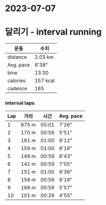 # 2023-07-07

# 달리기 - interval running
|운동|수치|
|---|---|
|distance|2.03 km|
|Avg. pace| 6'38"|
|time|13:30|
|calories|157 kcal|
|cadence|165|

### interval laps

|Lap|거리|시간|Avg. pace|
|---|---|--|--|
|1|675 m|05:01|7'26"|
|2|170 m|00:59|5'51"|
|3|161 m|01:00|6'12"|
|4|159 m|01:00|6'16"|
|5|149 m|00:59|6'43"|
|6|141 m|00:59|7'05"|
|7|151 m|01:00|6'36"|
|8|158 m|00:59|6'19"|
|9|168 m|00:59|5'57"|
|10|101 m|00:29|4'55"|

